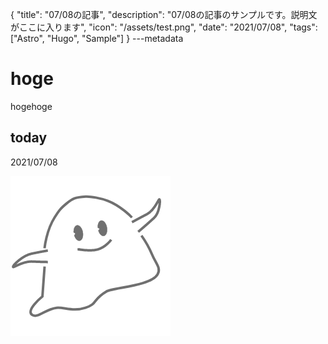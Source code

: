 {
  "title": "07/08の記事",
  "description": "07/08の記事のサンプルです。説明文がここに入ります",
  "icon": "/assets/test.png",
  "date": "2021/07/08",
  "tags": ["Astro", "Hugo", "Sample"]
}
---metadata

# hoge
hogehoge

## today
2021/07/08

![img](/assets/test.png)